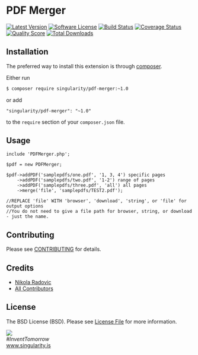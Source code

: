 # PDF Merger

[![Latest Version](https://img.shields.io/github/tag/singularity-is/pdf-merger.svg?style=flat-square&label=release)](https://github.com/singularity-is/pdf-merger/tags)
[![Software License](https://img.shields.io/badge/license-MIT-brightgreen.svg?style=flat-square)](LICENSE.md)
[![Build Status](https://img.shields.io/travis/singularity/pdf-merger/master.svg?style=flat-square)](https://travis-ci.org/singularity/pdf-merger)
[![Coverage Status](https://img.shields.io/scrutinizer/coverage/g/singularity/pdf-merger.svg?style=flat-square)](https://scrutinizer-ci.com/g/singularity/pdf-merger/code-structure)
[![Quality Score](https://img.shields.io/scrutinizer/g/singularity/pdf-merger.svg?style=flat-square)](https://scrutinizer-ci.com/g/singularity/pdf-merger)
[![Total Downloads](https://img.shields.io/packagist/dt/singularity/pdf-merger.svg?style=flat-square)](https://packagist.org/packages/singularity/pdf-merger)


## Installation

The preferred way to install this extension is through [composer](http://getcomposer.org/download/).

Either run

```bash
$ composer require singularity/pdf-merger:~1.0
```

or add

```
"singularity/pdf-merger": "~1.0"
```

to the `require` section of your `composer.json` file.

## Usage
```
include 'PDFMerger.php';

$pdf = new PDFMerger;

$pdf->addPDF('samplepdfs/one.pdf', '1, 3, 4') specific pages
	->addPDF('samplepdfs/two.pdf', '1-2') range of pages
	->addPDF('samplepdfs/three.pdf', 'all') all pages
	->merge('file', 'samplepdfs/TEST2.pdf');

```
	//REPLACE 'file' WITH 'browser', 'download', 'string', or 'file' for output options
	//You do not need to give a file path for browser, string, or download - just the name.


## Contributing

Please see [CONTRIBUTING](CONTRIBUTING.md) for details.

## Credits

- [Nikola Radovic](https://github.com/dzona)
- [All Contributors](https://github.com/singularity-is/pdf-merger/graphs/contributors)

## License

The BSD License (BSD). Please see [License File](LICENSE.md) for more information.


<a href="https://singularity.is"><img src="http://www.gravatar.com/avatar/8663d48ea6093d2ce917217ceeca1cc2.png"></a><br>
<i>#InventTomorrow</i><br>
<a href="https://www.singularity.is">www.singularity.is</a>

